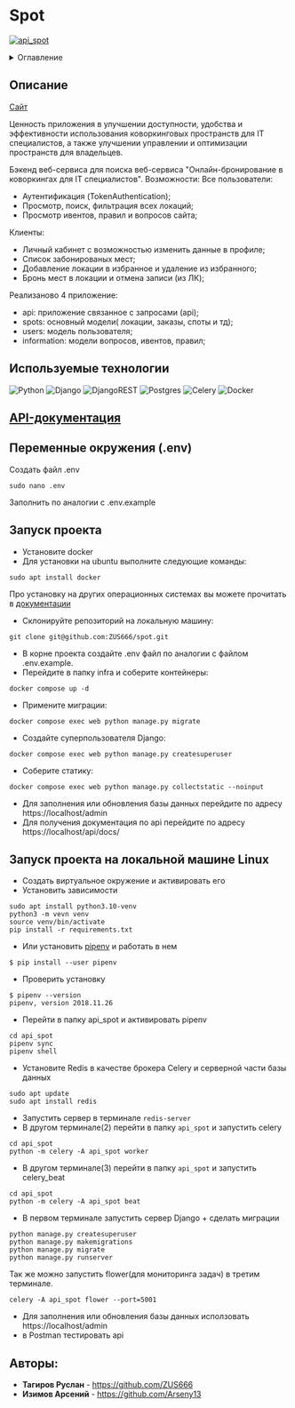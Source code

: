 # Spot

[![api_spot](https://github.com/ZUS666/spot/actions/workflows/api_spot.yml/badge.svg)](https://github.com/ZUS666/spot/actions/workflows/api_spot.yml)


<details>
  <summary>Оглавление</summary>
  <ol>
    <li>
      <a href="#Описание">Описание</a>
      <ul>
        <li><a href="#Используемые-технологии">Используемые технологии</a></li>
      </ul>
    </li>
    <li>
      <a href="#API-документация">API-документация</a>
    </li>
    <li>
      <a href="#API-документация">Переменные окружения (.env)</a>
    </li>
    <li>
      <a href="#Запуск-проекта">Запуск проекта</a>
    </li>
    <li>
      <a href="#Запуск-проекта-на-локальной машине-Linux">Запуск проекта на локальной машине Linux</a>
    </li>
    <li>
      <a href="#Авторы">Авторы</a>
    </li>
  </ol>
</details>



## Описание

[Cайт](https://spotit.acceleratorpracticum.ru/)

Ценность приложения в  улучшении доступности, удобства и эффективности использования коворкинговых пространств для IT специалистов, а также улучшении управлении и оптимизации пространств для владельцев.

Бэкенд веб-сервиса для поиска веб-сервиса "Онлайн-бронирование в коворкингах для IT специалистов". Возможности: Все пользователи:

* Аутентификация (TokenAuthentication);
* Просмотр, поиск, фильтрация всех локаций;
* Просмотр ивентов, правил и вопросов сайта;

Клиенты:

* Личный кабинет с возможностью изменить данные в профиле;
* Список забонированых мест;
* Добавление локации в избранное и удаление из избранного;
* Бронь мест в локации и отмена записи (из ЛК);

Реализаново 4 приложение:
* api: приложение связанное с запросами (api);
* spots: основный модели( локации, заказы, споты и тд);
* users: модель пользователя;
* information: модели вопросов, ивентов, правил;


## Используемые технологии

![Python](https://img.shields.io/badge/python-3670A0?style=for-the-badge&logo=python&logoColor=ffdd54)
![Django](https://img.shields.io/badge/django-%23092E20.svg?style=for-the-badge&logo=django&logoColor=white)
![DjangoREST](https://img.shields.io/badge/DJANGO-REST-ff1709?style=for-the-badge&logo=django&logoColor=white&color=ff1709&labelColor=gray)
![Postgres](https://img.shields.io/badge/postgres-%23316192.svg?style=for-the-badge&logo=postgresql&logoColor=white)
![Celery](https://a11ybadges.com/badge?logo=celery)
![Docker](https://img.shields.io/badge/docker-%230db7ed.svg?style=for-the-badge&logo=docker&logoColor=white)



## [API-документация](https://spotit.acceleratorpracticum.ru/api/docs/)

## Переменные окружения (.env)

Создать файл .env
```
sudo nano .env
```
Заполнить по аналогии с .env.example

## Запуск проекта
* Установите docker
* Для установки на ubuntu выполните следующие команды:
```
sudo apt install docker
```
Про установку на других операционных системах вы можете прочитать в [документации](https://docs.docker.com/engine/install/)

* Склонируйте репозиторий на локальную машину:
```
git clone git@github.com:ZUS666/spot.git
```
* В корне проекта создайте .env файл по аналогии с файлом .env.example.
* Перейдите в папку infra и соберите контейнеры:
```
docker compose up -d
```
* Примените миграции:
```
docker compose exec web python manage.py migrate
```
* Создайте суперпользователя Django:
```
docker compose exec web python manage.py createsuperuser
```
* Соберите статику:
```
docker compose exec web python manage.py collectstatic --noinput
```

* Для заполнения или обновления базы данных перейдите по адресу https://localhost/admin
* Для получения документация по api перейдите по адресу https://localhost/api/docs/


## Запуск проекта на локальной машине Linux

* Создать виртуальное окружение и активировать его
* Установить зависимости 
```
sudo apt install python3.10-venv
python3 -m vevn venv
source venv/bin/activate
pip install -r requirements.txt
```
* Или установить [pipenv](https://pipenv.pypa.io/en/latest/) и работать в нем
```
$ pip install --user pipenv
```
* Проверить установку
```
$ pipenv --version
pipenv, version 2018.11.26
```
* Перейти в папку api_spot и активировать pipenv
```
cd api_spot
pipenv sync
pipenv shell
```


* Установите Redis в качестве брокера Celery и серверной части базы данных
```
sudo apt update
sudo apt install redis
```
* Запустить сервер в терминале `redis-server`
* В другом терминале(2) перейти в папку `api_spot` и запустить celery
```
cd api_spot
python -m celery -A api_spot worker
```

* В другом терминале(3) перейти в папку `api_spot` и запустить celery_beat
```
cd api_spot
python -m celery -A api_spot beat
```

* В первом терминале запустить сервер Django + cделать миграции
```
python manage.py createsuperuser
python manage.py makemigrations
python manage.py migrate
python manage.py runserver
```

Так же можно запустить flower(для мониторинга задач) в третим терминале.
```
celery -A api_spot flower --port=5001
```

* Для заполнения или обновления базы данных исползовать https://localhost/admin 
* в Postman тестировать api




## Авторы:

- **Тагиров Руслан**  - https://github.com/ZUS666
- **Изимов Арсений**  - https://github.com/Arseny13

